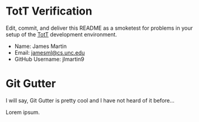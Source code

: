# TotT Verification

Edit, commit, and deliver this README as a smoketest for problems in your
setup of the [TotT](http://tott-meetup.rtfd.org) development environment.

* Name: James Martin
* Email: jamesml@cs.unc.edu
* GitHub Username: jlmartin9

# Git Gutter

I will say, Git Gutter is pretty cool and I have not heard of it before...

Lorem ipsum.
